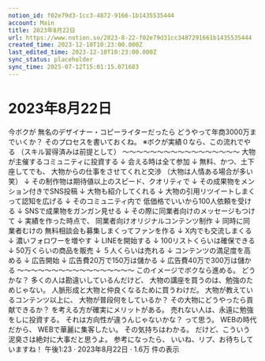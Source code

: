 ```yaml
---
notion_id: f02e79d3-1cc3-4872-9166-1b1435535444
account: Main
title: 2023年8月22日
url: https://www.notion.so/2023-8-22-f02e79d31cc3487291661b1435535444
created_time: 2023-12-10T10:23:00.000Z
last_edited_time: 2023-12-10T10:23:00.000Z
sync_status: placeholder
sync_time: 2025-07-12T15:01:15.071683
---
```

# 2023年8月22日

今ボクが
無名のデザイナー・コピーライターだったら
どうやって年商3000万までいくか？
そのプロセスを書いておくね。
※ボクが実績０なら、この流れでやる
（スキル習得済みは前提として）
〜〜〜〜〜〜〜〜〜〜〜〜〜〜〜〜〜
大物が主催するコミュニティに投資する
↓
会える時は全て参加
↓
無料、かつ、土下座してでも、
大物からの仕事をさせてくれと交渉
（大物は人情ある場合が多い笑）
↓
その制作物は期待値以上のスピード、クオリティで
↓
その成果物をメンション付きでSNS投稿
↓
大物も紹介してくれる
↓
大物の引用リツイートしまくって認知を広げる
↓
そのコミュニティ内で
低価格でいいから100人依頼を受ける
↓
SNSで成果物をガンガン見せる
↓
その際に同業者向けのメッセージもつけて
↓
実績を作った時点で、
同業者向けオリジナルコンテンツ制作
↓
同時に同業者むけの
無料相談会も募集しまくってファンを作る
↓
X内でも交流しまくる
↓
濃いフォロワーを増やす
↓
LINEを開始する
↓
100リストくらいは確保できる
↓
50万くらいの商品を販売
↓
５人くらいは売れる
↓
コンテンツの満足度を高める
↓
広告開始
↓
広告費20万で150万は儲かる
↓
広告費40万で300万は儲かる
〜〜〜〜〜〜〜〜〜〜〜〜〜〜〜〜〜
このイメージでボクなら進める。
どうかな？
多くの人は勘違いしているんだけど、
大物の講座を買うのは、勉強のためじゃない。
人脈形成と大物と仲良くなるために買うわけだ。
大物が教えているコンテンツ以上に、
大物が普段何をしているか？
その大物にどうやったら貢献できるか？
を考える方が確実にメリットがある。
売れない人は、永遠に勉強をしに投資する。
それは方向性が違うんじゃないかな？
って思う。
WEBの時代だから、
WEBで華麗に集客したい。
その気持ちはわかる。
だけど、こういう泥臭さは絶対に大事だと思うよ。
参考になったら、
いいね、リプ、お待ちしていますね！
午後1:23 · 2023年8月22日
·
1.6万
件の表示